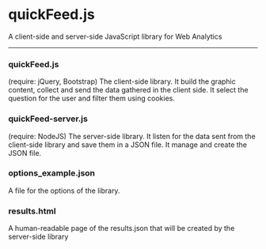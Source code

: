 # quickFeed.js
A client-side and server-side JavaScript library for Web Analytics

<hr>

<h3> quickFeed.js </h3> (require: jQuery, Bootstrap)
The client-side library. 
It build the graphic content, collect and send the data gathered in the client side.
It select the question for the user and filter them using cookies.
<br>
<h3> quickFeed-server.js </h3> (require: NodeJS)
The server-side library.
It listen for the data sent from the client-side library and save them in a JSON file.
It manage and create the JSON file.
<br>
<h3> options_example.json </h3>
A file for the options of the library.
<br>
<h3> results.html </h3>
A human-readable page of the results.json that will be created by the server-side library


